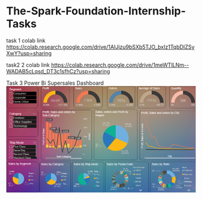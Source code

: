 # The-Spark-Foundation-Internship-Tasks

task 1 colab link https://colab.research.google.com/drive/1AIJjzu9bSXb5TJO_bxIz1TqbDIZSyXwY?usp=sharing

task2 2 colab link https://colab.research.google.com/drive/1meWTlLNm--WADAB5cLqsd_DT3c1sfhCz?usp=sharing


Task 3 Power Bi Supersales Dashboard 
![alt text](https://github.com/aftabfaiz1999/The-Spark-Foundation-Internship-Tasks/blob/main/task%203/Screenshot%20(221).png?raw=true)

